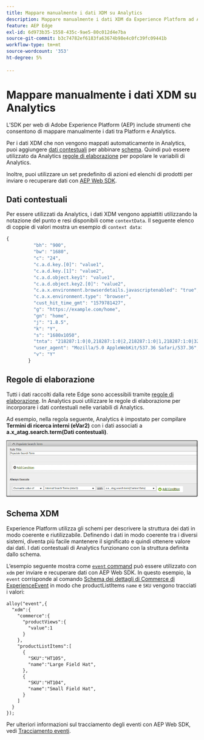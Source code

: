 ```yaml
---
title: Mappare manualmente i dati XDM su Analytics
description: Mappare manualmente i dati XDM da Experience Platform ad Adobe Analytics
feature: AEP Edge
exl-id: 6d973b35-1558-435c-9ae5-80c012d4e7ba
source-git-commit: b3c74782ef6183fa63674b98e4c0fc39fc09441b
workflow-type: tm+mt
source-wordcount: '353'
ht-degree: 5%

---
```


# Mappare manualmente i dati XDM su Analytics

L’SDK per web di Adobe Experience Platform (AEP) include strumenti che consentono di mappare manualmente i dati tra Platform e Analytics.

Per i dati XDM che non vengono mappati automaticamente in Analytics, puoi aggiungere [dati contestuali](https://experienceleague.adobe.com/docs/analytics/implementation/vars/page-vars/contextdata.html) per abbinare [schema](https://experienceleague.adobe.com/docs/experience-platform/xdm/schema/composition.html?lang=it). Quindi può essere utilizzato da Analytics [regole di elaborazione](https://experienceleague.adobe.com/docs/analytics/admin/admin-tools/processing-rules/processing-rules-configuration/t-processing-rules.html) per popolare le variabili di Analytics.

Inoltre, puoi utilizzare un set predefinito di azioni ed elenchi di prodotti per inviare o recuperare dati con [AEP Web SDK](https://experienceleague.adobe.com/docs/experience-platform/edge/home.html?lang=en).

## Dati contestuali

Per essere utilizzati da Analytics, i dati XDM vengono appiattiti utilizzando la notazione del punto e resi disponibili come `contextData`. Il seguente elenco di coppie di valori mostra un esempio di `context data`:

```javascript
{
          "bh": "900",
          "bw": "1680",
          "c": "24",
          "c.a.d.key.[0]": "value1",
          "c.a.d.key.[1]": "value2",
          "c.a.d.object.key1": "value1",
          "c.a.d.object.key2.[0]": "value2",
          "c.a.x.environment.browserdetails.javascriptenabled": "true",
          "c.a.x.environment.type": "browser",
          "cust_hit_time_gmt": "1579781427",
          "g": "https://example.com/home",
          "gn": "home",
          "j": "1.8.5",
          "k": "Y",
          "s": "1680x1050",
          "tnta": "218287:1:0|0,218287:1:0|2,218287:1:0|1,218287:1:0|32767,218287:1:0|1,218287:1:0|0,218287:1:0|1,218287:1:0|0,218287:1:0|1",
          "user_agent": "Mozilla/5.0 AppleWebKit/537.36 Safari/537.36",
          "v": "Y"
        }
```

## Regole di elaborazione

Tutti i dati raccolti dalla rete Edge sono accessibili tramite [regole di elaborazione](https://experienceleague.adobe.com/docs/analytics/admin/admin-tools/processing-rules/processing-rules-configuration/t-processing-rules.html). In Analytics puoi utilizzare le regole di elaborazione per incorporare i dati contestuali nelle variabili di Analytics.

Ad esempio, nella regola seguente, Analytics è impostato per compilare **Termini di ricerca interni (eVar2)** con i dati associati a **a.x_atag.search.term(Dati contestuali)**.

![](assets/examplerule.png)


## Schema XDM

Experience Platform utilizza gli schemi per descrivere la struttura dei dati in modo coerente e riutilizzabile. Definendo i dati in modo coerente tra i diversi sistemi, diventa più facile mantenere il significato e quindi ottenere valore dai dati. I dati contestuali di Analytics funzionano con la struttura definita dallo schema.

L’esempio seguente mostra come [`event` command](https://experienceleague.adobe.com/docs/experience-platform/edge/fundamentals/tracking-events.html) può essere utilizzato con `xdm` per inviare e recuperare dati con AEP Web SDK. In questo esempio, la `event` corrisponde al comando [Schema dei dettagli di Commerce di ExperienceEvent](https://github.com/adobe/xdm/blob/1c22180490558e3c13352fe3e0540cb7e93c69ca/docs/reference/context/experienceevent-commerce.schema.md) in modo che productListItems `name` e `SKU` vengono tracciati i valori:


```
alloy("event",{
  "xdm":{
    "commerce":{
      "productViews":{
        "value":1
      }
    },
    "productListItems":[
      {
        "SKU":"HT105",
        "name":"Large Field Hat",
      },
      {
        "SKU":"HT104",
        "name":"Small Field Hat",
      }
    ]
  }
});
```

Per ulteriori informazioni sul tracciamento degli eventi con AEP Web SDK, vedi [Tracciamento eventi](https://experienceleague.adobe.com/docs/experience-platform/edge/fundamentals/tracking-events.html).
